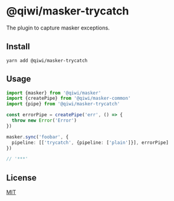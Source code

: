 # @qiwi/masker-trycatch
The plugin to capture masker exceptions.

## Install
```shell script
yarn add @qiwi/masker-trycatch
```

## Usage
```typescript
import {masker} from '@qiwi/masker'
import {createPipe} from '@qiwi/masker-common'
import {pipe} from '@qiwi/masker-trycatch'

const errorPipe = createPipe('err', () => {
  throw new Error('Error')
})

masker.sync('foobar', {
  pipeline: [['trycatch', {pipeline: ['plain']}], errorPipe]
})

// '***'
```

## License
[MIT](https://github.com/qiwi/masker/blob/master/LICENSE)

